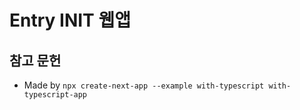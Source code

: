 # Entry INIT 웹앱

## 참고 문헌

- Made by `npx create-next-app --example with-typescript with-typescript-app`